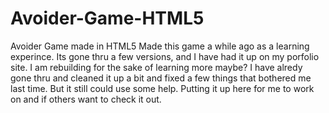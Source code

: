 # Avoider-Game-HTML5
Avoider Game made in HTML5
Made this game a while ago as a learning experince.
Its gone thru a few versions, and I have had it up on my
porfolio site. I am rebuilding for the sake of learning more maybe? I have alredy gone thru and cleaned it up a bit and fixed a few things that bothered me last time. But it still could use some help. Putting it up here for me to work on and if others want to check it out.